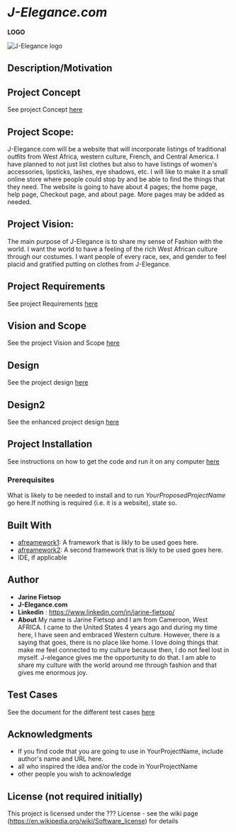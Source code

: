 # *J-Elegance.com*

**LOGO**  

![J-Elegance logo](https://github.com/CSC493-Computing-Design-Practicum/2023-fall-project-Jarinetheengenier/assets/112044628/16a1b8b6-d466-480b-8bed-cdae1c826a52)


## Description/Motivation

## Project Concept
See project Concept [here](Concept.md)
## Project Scope:
J-Elegance.com will be a website that will incorporate listings of traditional outfits from West Africa, western culture, French, and Central America. I have planned to not just list clothes but also to have listings of women's accessories, lipsticks, lashes, eye shadows, etc. I will like to make it a small online store where people could stop by and be able to find the things that they need. The website is going to have about 4 pages; the home page, help page, Checkout page, and about page. More pages may be added as needed.

## Project Vision:
The main purpose of J-Elegance is  to share my sense of Fashion with the world. I want the world to have a feeling of the rich West African culture through our costumes. I want people of every race, sex, and gender to feel placid and gratified putting on clothes from J-Elegance.

## Project Requirements
See project Requirements [here](Requirements.md)
## Vision and Scope
See the project Vision and Scope [here](vision.scope.md)

## Design
See the project design [here](design.md)

## Design2
See the enhanced project design [here](design2.md)

## Project Installation
See instructions on how to get the code and run it on any computer [here](Installation.md)

### Prerequisites

What is likely to be needed to install and to run *YourProposedProjectName* go here.If nothing is required (i.e. it is a website), state so.

## Built With

- [afreamework1](http://www.aframework1.io/): A framework that is likly to be used goes here.
- [afreamework2](http://www.aframework2.io/): A second framework that is likly to be used goes here.
- IDE, if applicable

## Author

- **Jarine Fietsop**
- **J-Elegance.com**
- **Linkedin** : https://www.linkedin.com/in/jarine-fietsop/
- **About** My name is Jarine Fietsop and I am from Cameroon, West AFRICA. I came to the United States 4 years ago and during my time here, I have seen and embraced Western culture. However, there is a saying that goes, there is no place like home. I love doing things that make me feel connected to my culture because then, I do not feel lost in myself. J-elegance gives me the opportunity to do that. I am able to share my culture with the world around me through fashion and that gives me enormous joy.

## Test Cases
See the document for the different test cases [here](test.plan.md)
  
  
## Acknowledgments

- If you find code that you are going to use in YourProjectName, include author's name and URL here.
- all who inspired the idea and/or the code in YourProjectName
- other people you wish to acknowledge

## License (not required initially)

This project is licensed under the ??? License - see the wiki page (https://en.wikipedia.org/wiki/Software_license) for details

